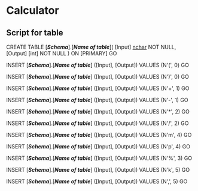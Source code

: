# Calculator

## Script for table 

CREATE TABLE [***Schema***].[***Name of table***](
[Input] [nchar](1) NOT NULL,
[Output] [int] NOT NULL
) ON [PRIMARY]
GO

INSERT [***Schema***].[***Name of table***] ([Input], [Output]) VALUES (N'(', 0)
GO

INSERT [***Schema***].[***Name of table***] ([Input], [Output]) VALUES (N')', 0)
GO

INSERT [***Schema***].[***Name of table***] ([Input], [Output]) VALUES (N'+', 1)
GO

INSERT [***Schema***].[***Name of table***] ([Input], [Output]) VALUES (N'-', 1)
GO

INSERT [***Schema***].[***Name of table***] ([Input], [Output]) VALUES (N'*', 2)
GO

INSERT [***Schema***].[***Name of table***] ([Input], [Output]) VALUES (N'/', 2)
GO

INSERT [***Schema***].[***Name of table***] ([Input], [Output]) VALUES (N'm', 4)
GO

INSERT [***Schema***].[***Name of table***] ([Input], [Output]) VALUES (N'p', 4)
GO

INSERT [***Schema***].[***Name of table***] ([Input], [Output]) VALUES (N'%', 3)
GO

INSERT [***Schema***].[***Name of table***] ([Input], [Output]) VALUES (N'k', 5)
GO

INSERT [***Schema***].[***Name of table***] ([Input], [Output]) VALUES (N',', 5)
GO
